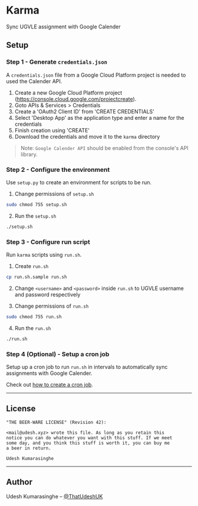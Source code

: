 # Karma

Sync UGVLE assignment with Google Calender

## Setup

### Step 1 - Generate ```credentials.json```
A ```credentials.json``` file from a Google Cloud Platform project is needed to used the Calender API.

1. Create a new Google Cloud Platform project (https://console.cloud.google.com/projectcreate).
2. Goto APIs & Services > Credentials
3. Create a 'OAuth2 Client ID' from 'CREATE CREDENTIALS'
4. Select 'Desktop App' as the application type and enter a name for the credentials
5. Finish creation using 'CREATE'
6. Download the credentials and move it to the ```karma``` directory

> Note: ```Google Calender API``` should be enabled from the console's API library.

### Step 2 - Configure the environment

Use ```setup.py``` to create an environment for scripts to be run.

1. Change permissions of ```setup.sh```
```sh
sudo chmod 755 setup.sh
```

2. Run the ```setup.sh```
```sh
./setup.sh
```

### Step 3 - Configure run script
Run ```karma``` scripts using ```run.sh```.

1. Create ```run.sh```
```sh
cp run.sh.sample run.sh
```

2. Change ```<username>``` and ```<password>``` inside ```run.sh``` to UGVLE username and password respectively

3. Change permissions of ```run.sh```
```sh
sudo chmod 755 run.sh
```

4. Run the ```run.sh```
```sh
./run.sh
```

### Step 4 (Optional) - Setup a cron job

Setup up a cron job to run ```run.sh``` in intervals to automatically sync assignments with Google Calender.

Check out [how to create a cron job](https://help.ubuntu.com/community/CronHowto).

----------

## License
```
"THE BEER-WARE LICENSE" (Revision 42):

<mail@udesh.xyz> wrote this file. As long as you retain this 
notice you can do whatever you want with this stuff. If we meet
some day, and you think this stuff is worth it, you can buy me 
a beer in return.

Udesh Kumarasinghe
```

---------

## Author

Udesh Kumarasinghe – [@ThatUdeshUK](https://twitter.com/ThatUdeshUK)




